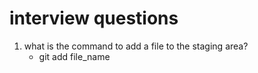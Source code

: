 # interview questions
1. what is the command to add a file to the staging area?
	- git add file_name